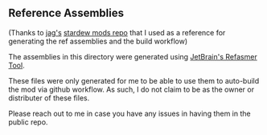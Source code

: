 ## Reference Assemblies

(Thanks to [jag's](https://github.com/jag3dagster) [stardew mods repo](https://github.com/Hedgehog-Technologies/StardewMods/blob/main/src/ref/README.md)
that I used as a reference for generating the ref assemblies and the build workflow)

The assemblies in this directory were generated using [JetBrain's Refasmer Tool](https://github.com/JetBrains/Refasmer).

These files were only generated for me to be able to use them to auto-build the mod via github workflow.
As such, I do not claim to be as the owner or distributer of these files.

Please reach out to me in case you have any issues in having them in the public repo.

